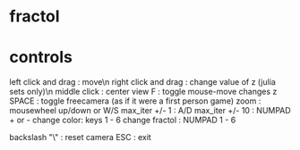 # fractol

# controls

left click and drag : move\n
right click and drag : change value of z (julia sets only)\n
middle click : center view
F : toggle mouse-move changes z
SPACE : toggle freecamera (as if it were a first person game)
zoom : mousewheel up/down or W/S
max_iter +/- 1 : A/D
max_iter +/- 10 : NUMPAD + or -
change color: keys 1 - 6
change fractol : NUMPAD 1 - 6

backslash "\\" : reset camera
ESC : exit
